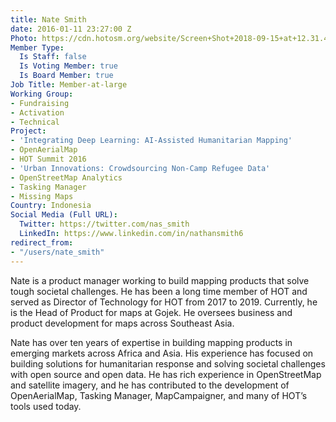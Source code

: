 ```yaml
---
title: Nate Smith
date: 2016-01-11 23:27:00 Z
Photo: https://cdn.hotosm.org/website/Screen+Shot+2018-09-15+at+12.31.42.png
Member Type:
  Is Staff: false
  Is Voting Member: true
  Is Board Member: true
Job Title: Member-at-large
Working Group:
- Fundraising
- Activation
- Technical
Project:
- 'Integrating Deep Learning: AI-Assisted Humanitarian Mapping'
- OpenAerialMap
- HOT Summit 2016
- 'Urban Innovations: Crowdsourcing Non-Camp Refugee Data'
- OpenStreetMap Analytics
- Tasking Manager
- Missing Maps
Country: Indonesia
Social Media (Full URL):
  Twitter: https://twitter.com/nas_smith
  LinkedIn: https://www.linkedin.com/in/nathansmith6
redirect_from:
- "/users/nate_smith"
---
```


Nate is a product manager working to build mapping products that solve tough societal challenges. He has been a long time member of HOT and served as Director of Technology for HOT from 2017 to 2019. Currently, he is the Head of Product for maps at Gojek. He oversees business and product development for maps across Southeast Asia.

Nate has over ten years of expertise in building mapping products in emerging markets across Africa and Asia. His experience has focused on building solutions for humanitarian response and solving societal challenges with open source and open data. He has rich experience in OpenStreetMap and satellite imagery, and he has contributed to the development of OpenAerialMap, Tasking Manager, MapCampaigner, and many of HOT’s tools used today.
